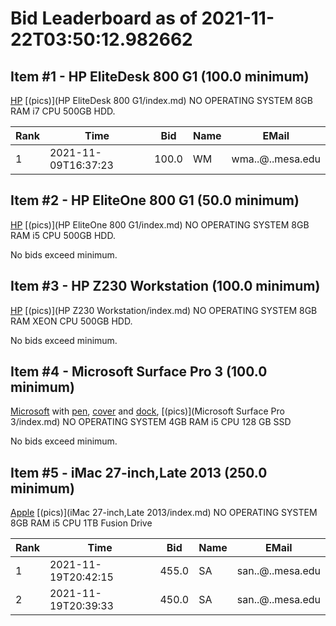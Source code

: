 # Bid Leaderboard as of 2021-11-22T03:50:12.982662
## Item #1 - HP EliteDesk 800 G1 (100.0 minimum)

[HP](https://support.hp.com/us-en/document/c03836666) [(pics)](HP EliteDesk 800 G1/index.md) NO OPERATING SYSTEM 8GB RAM i7 CPU 500GB HDD.

|Rank|Time|Bid|Name|EMail|
|----|----|---|----|-----|
|1|2021-11-09T16:37:23|100.0|WM|wma..@..mesa.edu|

## Item #2 - HP EliteOne 800 G1 (50.0 minimum)

[HP](https://support.hp.com/us-en/document/c03844827) [(pics)](HP EliteOne 800 G1/index.md) NO OPERATING SYSTEM 8GB RAM i5 CPU 500GB HDD.

No bids exceed minimum.

## Item #3 - HP Z230 Workstation (100.0 minimum)

[HP](https://support.hp.com/us-en/document/c03919165) [(pics)](HP Z230 Workstation/index.md) NO OPERATING SYSTEM 8GB RAM XEON CPU 500GB HDD.

No bids exceed minimum.

## Item #4 - Microsoft Surface Pro 3 (100.0 minimum)

[Microsoft](https://support.microsoft.com/en-us/surface/surface-pro-3-features-4c142a41-134f-f22b-0142-a5cf073b56ee) with [pen](https://support.microsoft.com/en-us/surface/how-to-use-your-surface-pen-8a403519-cd1f-15b2-c9df-faa5aa924e98), [cover](https://support.microsoft.com/en-us/surface/surface-pro-signature-type-cover-a666b5cd-ad71-80ab-4af7-0e2c0dd4c8fe) and [dock](https://support.microsoft.com/en-us/surface/use-surface-dock-ee296f31-c97f-017a-4fd7-f6cebdc81909), [(pics)](Microsoft Surface Pro 3/index.md) NO OPERATING SYSTEM 4GB RAM i5 CPU 128 GB SSD

No bids exceed minimum.

## Item #5 - iMac 27-inch,Late 2013 (250.0 minimum)

[Apple](https://support.apple.com/kb/sp688) [(pics)](iMac 27-inch,Late 2013/index.md) NO OPERATING SYSTEM 8GB RAM i5 CPU 1TB Fusion Drive

|Rank|Time|Bid|Name|EMail|
|----|----|---|----|-----|
|1|2021-11-19T20:42:15|455.0|SA|san..@..mesa.edu|
|2|2021-11-19T20:39:33|450.0|SA|san..@..mesa.edu|


